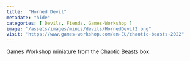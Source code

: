 ```yaml
---
title:  "Horned Devil"
metadate: "hide"
categories: [ Devils, Fiends, Games-Workshop ]
image: "/assets/images/minis/devils/HornedDevil2.png"
visit: "https://www.games-workshop.com/en-EU/chaotic-beasts-2022"
---
```

Games Workshop miniature from the Chaotic Beasts box.